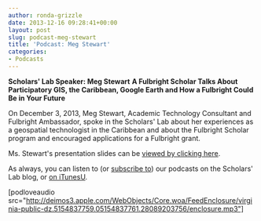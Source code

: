 ```yaml
---
author: ronda-grizzle
date: 2013-12-16 09:28:41+00:00
layout: post
slug: podcast-meg-stewart
title: 'Podcast: Meg Stewart'
categories:
- Podcasts
---
```


**Scholars' Lab Speaker: Meg Stewart**
**A Fulbright Scholar Talks About Participatory GIS, the Caribbean, Google Earth and How a Fulbright Could Be in Your Future**

On December 3, 2013, Meg Stewart, Academic Technology Consultant and Fulbright Ambassador, spoke in the Scholars' Lab about her experiences as a geospatial technologist in the Caribbean and about the Fulbright Scholar program and encouraged applications for a Fulbright grant.

Ms. Stewart's presentation slides can be [viewed by clicking here](http://www.scholarslab.org/wp-content/uploads/2013/12/Stewart_slides_Fulbright_ScholarsLab.pdf).

As always, you can listen to (or [subscribe to](http://www.scholarslab.org/category/podcasts/)) our podcasts on the Scholars' Lab blog, or [on iTunesU](http://itunes.apple.com/us/itunes-u/scholars-lab-speaker-series/id401906619).

[podloveaudio src="http://deimos3.apple.com/WebObjects/Core.woa/FeedEnclosure/virginia-public-dz.5154837759.05154837761.28089203756/enclosure.mp3"]
